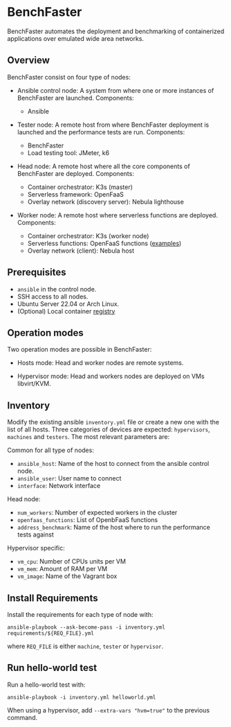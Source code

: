 # BenchFaster

BenchFaster automates the deployment and benchmarking of containerized
applications over emulated wide area networks. 


## Overview

BenchFaster consist on four type of nodes:

- Ansible control node: A system from where one or more instances of BenchFaster are
  launched. Components:
  
  - Ansible
  
- Tester node: A remote host from where BenchFaster deployment is launched and the
  performance tests are run. Components:

  - BenchFaster
  - Load testing tool: JMeter, k6

- Head node: A remote host where all the core components of BenchFaster are
  deployed. Components: 

  - Container orchestrator: K3s (master)
  - Serverless framework: OpenFaaS
  - Overlay network (discovery server): Nebula lighthouse

- Worker node: A remote host where serverless functions are deployed.
  Components: 

  - Container orchestrator: K3s (worker node)
  - Serverless functions: OpenFaaS functions ([examples](https://github.com/fcarp10/openfaas-functions))
  - Overlay network (client): Nebula host


## Prerequisites

- `ansible` in the control node.
- SSH access to all nodes.
- Ubuntu Server 22.04 or Arch Linux.
- (Optional) Local container [registry](https://docs.docker.com/registry/deploying/)


## Operation modes

Two operation modes are possible in BenchFaster:

- Hosts mode: Head and worker nodes are remote systems.

- Hypervisor mode: Head and workers nodes are deployed on VMs libvirt/KVM.


## Inventory

Modify the existing ansible `inventory.yml` file or create a new one with the
list of all hosts. Three categories of devices are expected: `hypervisors`,
`machines` and `testers`. The most relevant parameters are:

Common for all type of nodes:
- `ansible_host`: Name of the host to connect from the ansible control node.
- `ansible_user`: User name to connect
- `interface`: Network interface

Head node:
- `num_workers`: Number of expected workers in the cluster 
- `openfaas_functions`: List of OpenbFaaS functions
- `address_benchmark`: Name of the host where to run the performance tests
  against

Hypervisor specific:

- `vm_cpu`: Number of CPUs units per VM
- `vm_mem`: Amount of RAM per VM
- `vm_image`: Name of the Vagrant box


## Install Requirements

Install the requirements for each type of node with:

```shell
ansible-playbook --ask-become-pass -i inventory.yml requirements/${REQ_FILE}.yml
```
where `REQ_FILE` is either `machine`, `tester` or `hypervisor`.


## Run hello-world test

Run a hello-world test with:

```shell
ansible-playbook -i inventory.yml helloworld.yml
```

When using a hypervisor, add `--extra-vars "hvm=true"` to the previous command.
